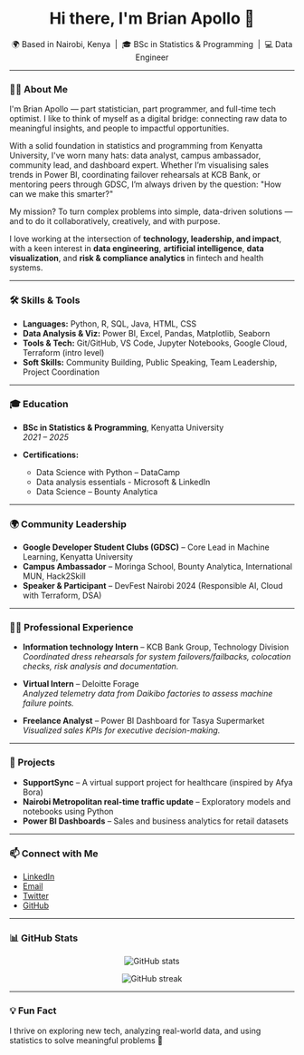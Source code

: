<h1 align="center">Hi there, I'm Brian Apollo 👋</h1>
<p align="center">
  🌍 Based in Nairobi, Kenya &nbsp;|&nbsp; 🎓 BSc in Statistics & Programming &nbsp;|&nbsp; 💻 Data Engineer
</p>

---

### 👨‍💻 About Me

I'm Brian Apollo — part statistician, part programmer, and full-time tech optimist. I like to think of myself as a digital bridge: connecting raw data to meaningful insights, and people to impactful opportunities.

With a solid foundation in statistics and programming from Kenyatta University, I've worn many hats: data analyst, campus ambassador, community lead, and dashboard expert. Whether I’m visualising sales trends in Power BI, coordinating failover rehearsals at KCB Bank, or mentoring peers through GDSC, I’m always driven by the question: "How can we make this smarter?"

My mission? To turn complex problems into simple, data-driven solutions — and to do it collaboratively, creatively, and with purpose.

I love working at the intersection of **technology, leadership, and impact**, with a keen interest in **data engineering**, **artificial intelligence**, **data visualization**, and **risk & compliance analytics** in fintech and health systems.

---

### 🛠️ Skills & Tools

- **Languages:** Python, R, SQL, Java, HTML, CSS
- **Data Analysis & Viz:** Power BI, Excel, Pandas, Matplotlib, Seaborn
- **Tools & Tech:** Git/GitHub, VS Code, Jupyter Notebooks, Google Cloud, Terraform (intro level)
- **Soft Skills:** Community Building, Public Speaking, Team Leadership, Project Coordination

---

### 🎓 Education

- **BSc in Statistics & Programming**, Kenyatta University  
  *2021 – 2025*

- **Certifications:**
  - Data Science with Python – DataCamp
  - Data analysis essentials - Microsoft & LinkedIn
  - Data Science – Bounty Analytica

---

### 🌍 Community Leadership

- **Google Developer Student Clubs (GDSC)** – Core Lead in Machine Learning, Kenyatta University
- **Campus Ambassador** – Moringa School, Bounty Analytica, International MUN, Hack2Skill
- **Speaker & Participant** – DevFest Nairobi 2024 (Responsible AI, Cloud with Terraform, DSA)

---

### 🧑‍💼 Professional Experience

- **Information technology Intern** – KCB Bank Group, Technology Division  
  *Coordinated dress rehearsals for system failovers/failbacks, colocation checks, risk analysis and  documentation.*

- **Virtual Intern** – Deloitte Forage  
  *Analyzed telemetry data from Daikibo factories to assess machine failure points.*

- **Freelance Analyst** – Power BI Dashboard for Tasya Supermarket  
  *Visualized sales KPIs for executive decision-making.*

---

### 🚀 Projects

- **SupportSync** – A virtual support project for healthcare (inspired by Afya Bora)
- **Nairobi Metropolitan real-time traffic update** – Exploratory models and notebooks using Python
- **Power BI Dashboards** – Sales and business analytics for retail datasets

---

### 📫 Connect with Me

- [LinkedIn](https://www.linkedin.com/in/brian-apollo-6054441b5/)  
- [Email](brianapollo@gmail.com)  
- [Twitter](https://twitter.com/brian_apollo6)   
- [GitHub](https://github.com/Britapollo)

---

### 📊 GitHub Stats

<p align="center">
  <img src="https://github-readme-stats.vercel.app/api?username=your-username&show_icons=true&theme=tokyonight" alt="GitHub stats" />
</p>

<p align="center">
  <img src="https://github-readme-streak-stats.herokuapp.com/?user=your-username&theme=tokyonight" alt="GitHub streak" />
</p>

---

### 💡 Fun Fact

I thrive on exploring new tech, analyzing real-world data, and using statistics to solve meaningful problems 🚀
